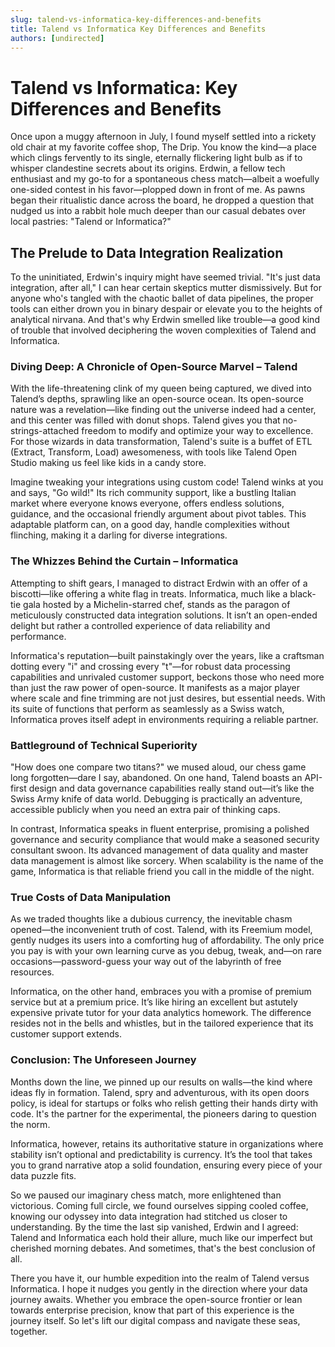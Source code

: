 ```yaml
---
slug: talend-vs-informatica-key-differences-and-benefits
title: Talend vs Informatica Key Differences and Benefits
authors: [undirected]
---
```



# Talend vs Informatica: Key Differences and Benefits

Once upon a muggy afternoon in July, I found myself settled into a rickety old chair at my favorite coffee shop, The Drip. You know the kind—a place which clings fervently to its single, eternally flickering light bulb as if to whisper clandestine secrets about its origins. Erdwin, a fellow tech enthusiast and my go-to for a spontaneous chess match—albeit a woefully one-sided contest in his favor—plopped down in front of me. As pawns began their ritualistic dance across the board, he dropped a question that nudged us into a rabbit hole much deeper than our casual debates over local pastries: "Talend or Informatica?"

## The Prelude to Data Integration Realization

To the uninitiated, Erdwin's inquiry might have seemed trivial. "It's just data integration, after all," I can hear certain skeptics mutter dismissively. But for anyone who's tangled with the chaotic ballet of data pipelines, the proper tools can either drown you in binary despair or elevate you to the heights of analytical nirvana. And that's why Erdwin smelled like trouble—a good kind of trouble that involved deciphering the woven complexities of Talend and Informatica.

### Diving Deep: A Chronicle of Open-Source Marvel – Talend

With the life-threatening clink of my queen being captured, we dived into Talend’s depths, sprawling like an open-source ocean. Its open-source nature was a revelation—like finding out the universe indeed had a center, and this center was filled with donut shops. Talend gives you that no-strings-attached freedom to modify and optimize your way to excellence. For those wizards in data transformation, Talend's suite is a buffet of ETL (Extract, Transform, Load) awesomeness, with tools like Talend Open Studio making us feel like kids in a candy store.

Imagine tweaking your integrations using custom code! Talend winks at you and says, "Go wild!" Its rich community support, like a bustling Italian market where everyone knows everyone, offers endless solutions, guidance, and the occasional friendly argument about pivot tables. This adaptable platform can, on a good day, handle complexities without flinching, making it a darling for diverse integrations.

### The Whizzes Behind the Curtain – Informatica

Attempting to shift gears, I managed to distract Erdwin with an offer of a biscotti—like offering a white flag in treats. Informatica, much like a black-tie gala hosted by a Michelin-starred chef, stands as the paragon of meticulously constructed data integration solutions. It isn’t an open-ended delight but rather a controlled experience of data reliability and performance.

Informatica's reputation—built painstakingly over the years, like a craftsman dotting every "i" and crossing every "t"—for robust data processing capabilities and unrivaled customer support, beckons those who need more than just the raw power of open-source. It manifests as a major player where scale and fine trimming are not just desires, but essential needs. With its suite of functions that perform as seamlessly as a Swiss watch, Informatica proves itself adept in environments requiring a reliable partner.

### Battleground of Technical Superiority

"How does one compare two titans?" we mused aloud, our chess game long forgotten—dare I say, abandoned. On one hand, Talend boasts an API-first design and data governance capabilities really stand out—it’s like the Swiss Army knife of data world. Debugging is practically an adventure, accessible publicly when you need an extra pair of thinking caps.

In contrast, Informatica speaks in fluent enterprise, promising a polished governance and security compliance that would make a seasoned security consultant swoon. Its advanced management of data quality and master data management is almost like sorcery. When scalability is the name of the game, Informatica is that reliable friend you call in the middle of the night.

### True Costs of Data Manipulation

As we traded thoughts like a dubious currency, the inevitable chasm opened—the inconvenient truth of cost. Talend, with its Freemium model, gently nudges its users into a comforting hug of affordability. The only price you pay is with your own learning curve as you debug, tweak, and—on rare occasions—password-guess your way out of the labyrinth of free resources.

Informatica, on the other hand, embraces you with a promise of premium service but at a premium price. It’s like hiring an excellent but astutely expensive private tutor for your data analytics homework. The difference resides not in the bells and whistles, but in the tailored experience that its customer support extends.

### Conclusion: The Unforeseen Journey

Months down the line, we pinned up our results on walls—the kind where ideas fly in formation. Talend, spry and adventurous, with its open doors policy, is ideal for startups or folks who relish getting their hands dirty with code. It's the partner for the experimental, the pioneers daring to question the norm.

Informatica, however, retains its authoritative stature in organizations where stability isn’t optional and predictability is currency. It’s the tool that takes you to grand narrative atop a solid foundation, ensuring every piece of your data puzzle fits.

So we paused our imaginary chess match, more enlightened than victorious. Coming full circle, we found ourselves sipping cooled coffee, knowing our odyssey into data integration had stitched us closer to understanding. By the time the last sip vanished, Erdwin and I agreed: Talend and Informatica each hold their allure, much like our imperfect but cherished morning debates. And sometimes, that's the best conclusion of all.

There you have it, our humble expedition into the realm of Talend versus Informatica. I hope it nudges you gently in the direction where your data journey awaits. Whether you embrace the open-source frontier or lean towards enterprise precision, know that part of this experience is the journey itself. So let's lift our digital compass and navigate these seas, together.